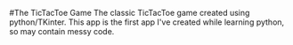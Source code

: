 #The TicTacToe Game
The classic TicTacToe game created using python/TKinter.
This app is the first app I've created while learning python, so may contain messy code. 
